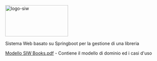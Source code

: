 <img width="200" height="100" alt="logo-siw" src="https://github.com/user-attachments/assets/26615bc8-5a2a-4936-a4ea-94d653532ee6"/>

Sistema Web basato su Springboot per la gestione di una libreria

[Modello SIW Books.pdf](https://github.com/user-attachments/files/21243847/Modello.SIW.Books.pdf) - Contiene il modello di dominio ed i casi d'uso
